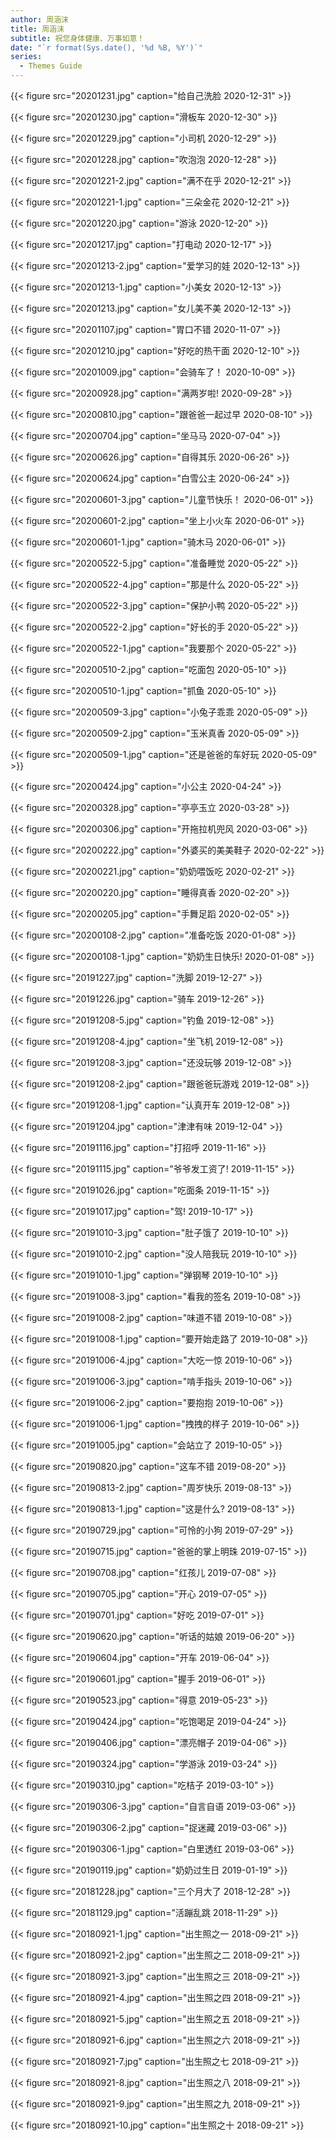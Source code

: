 ```yaml
---
author: 周涵沫
title: 周涵沫
subtitle: 祝您身体健康、万事如意！
date: "`r format(Sys.date(), '%d %B, %Y')`"
series:
  - Themes Guide
---
```


{{< figure src="20201231.jpg" caption="给自己洗脸 2020-12-31" >}}

{{< figure src="20201230.jpg" caption="滑板车 2020-12-30" >}}

{{< figure src="20201229.jpg" caption="小司机 2020-12-29" >}}

{{< figure src="20201228.jpg" caption="吹泡泡 2020-12-28" >}}

{{< figure src="20201221-2.jpg" caption="满不在乎 2020-12-21" >}}

{{< figure src="20201221-1.jpg" caption="三朵金花 2020-12-21" >}}

{{< figure src="20201220.jpg" caption="游泳 2020-12-20" >}}

{{< figure src="20201217.jpg" caption="打电动 2020-12-17" >}}

{{< figure src="20201213-2.jpg" caption="爱学习的娃 2020-12-13" >}}

{{< figure src="20201213-1.jpg" caption="小美女 2020-12-13" >}}

{{< figure src="20201213.jpg" caption="女儿美不美 2020-12-13" >}}

{{< figure src="20201107.jpg" caption="胃口不错 2020-11-07" >}}

{{< figure src="20201210.jpg" caption="好吃的热干面 2020-12-10" >}}

{{< figure src="20201009.jpg" caption="会骑车了！ 2020-10-09" >}}

{{< figure src="20200928.jpg" caption="满两岁啦! 2020-09-28" >}}

{{< figure src="20200810.jpg" caption="跟爸爸一起过早 2020-08-10" >}}

{{< figure src="20200704.jpg" caption="坐马马 2020-07-04" >}}

{{< figure src="20200626.jpg" caption="自得其乐 2020-06-26" >}}

{{< figure src="20200624.jpg" caption="白雪公主 2020-06-24" >}}

{{< figure src="20200601-3.jpg" caption="儿童节快乐！ 2020-06-01" >}}

{{< figure src="20200601-2.jpg" caption="坐上小火车 2020-06-01" >}}

{{< figure src="20200601-1.jpg" caption="骑木马 2020-06-01" >}}

{{< figure src="20200522-5.jpg" caption="准备睡觉 2020-05-22" >}}

{{< figure src="20200522-4.jpg" caption="那是什么 2020-05-22" >}}

{{< figure src="20200522-3.jpg" caption="保护小鸭 2020-05-22" >}}

{{< figure src="20200522-2.jpg" caption="好长的手 2020-05-22" >}}

{{< figure src="20200522-1.jpg" caption="我要那个 2020-05-22" >}}

{{< figure src="20200510-2.jpg" caption="吃面包 2020-05-10" >}}

{{< figure src="20200510-1.jpg" caption="抓鱼 2020-05-10" >}}

{{< figure src="20200509-3.jpg" caption="小兔子乖乖 2020-05-09" >}}

{{< figure src="20200509-2.jpg" caption="玉米真香 2020-05-09" >}}

{{< figure src="20200509-1.jpg" caption="还是爸爸的车好玩 2020-05-09" >}}

{{< figure src="20200424.jpg" caption="小公主 2020-04-24" >}}

{{< figure src="20200328.jpg" caption="亭亭玉立 2020-03-28" >}}

{{< figure src="20200306.jpg" caption="开拖拉机兜风 2020-03-06" >}}

{{< figure src="20200222.jpg" caption="外婆买的美美鞋子 2020-02-22" >}}

{{< figure src="20200221.jpg" caption="奶奶喂饭吃 2020-02-21" >}}

{{< figure src="20200220.jpg" caption="睡得真香 2020-02-20" >}}

{{< figure src="20200205.jpg" caption="手舞足蹈 2020-02-05" >}}

{{< figure src="20200108-2.jpg" caption="准备吃饭 2020-01-08" >}}

{{< figure src="20200108-1.jpg" caption="奶奶生日快乐! 2020-01-08" >}}

{{< figure src="20191227.jpg" caption="洗脚 2019-12-27" >}}

{{< figure src="20191226.jpg" caption="骑车 2019-12-26" >}}

{{< figure src="20191208-5.jpg" caption="钓鱼 2019-12-08" >}}

{{< figure src="20191208-4.jpg" caption="坐飞机 2019-12-08" >}}

{{< figure src="20191208-3.jpg" caption="还没玩够 2019-12-08" >}}

{{< figure src="20191208-2.jpg" caption="跟爸爸玩游戏 2019-12-08" >}}

{{< figure src="20191208-1.jpg" caption="认真开车 2019-12-08" >}}

{{< figure src="20191204.jpg" caption="津津有味 2019-12-04" >}}

{{< figure src="20191116.jpg" caption="打招呼 2019-11-16" >}}

{{< figure src="20191115.jpg" caption="爷爷发工资了! 2019-11-15" >}}

{{< figure src="20191026.jpg" caption="吃面条 2019-11-15" >}}

{{< figure src="20191017.jpg" caption="驾! 2019-10-17" >}}

{{< figure src="20191010-3.jpg" caption="肚子饿了 2019-10-10" >}}

{{< figure src="20191010-2.jpg" caption="没人陪我玩 2019-10-10" >}}

{{< figure src="20191010-1.jpg" caption="弹钢琴 2019-10-10" >}}

{{< figure src="20191008-3.jpg" caption="看我的签名 2019-10-08" >}}

{{< figure src="20191008-2.jpg" caption="味道不错 2019-10-08" >}}

{{< figure src="20191008-1.jpg" caption="要开始走路了 2019-10-08" >}}

{{< figure src="20191006-4.jpg" caption="大吃一惊 2019-10-06" >}}

{{< figure src="20191006-3.jpg" caption="啃手指头 2019-10-06" >}}

{{< figure src="20191006-2.jpg" caption="要抱抱 2019-10-06" >}}

{{< figure src="20191006-1.jpg" caption="拽拽的样子 2019-10-06" >}}

{{< figure src="20191005.jpg" caption="会站立了 2019-10-05" >}}

{{< figure src="20190820.jpg" caption="这车不错 2019-08-20" >}}

{{< figure src="20190813-2.jpg" caption="周岁快乐 2019-08-13" >}}

{{< figure src="20190813-1.jpg" caption="这是什么? 2019-08-13" >}}

{{< figure src="20190729.jpg" caption="可怜的小狗 2019-07-29" >}}

{{< figure src="20190715.jpg" caption="爸爸的掌上明珠 2019-07-15" >}}

{{< figure src="20190708.jpg" caption="红孩儿 2019-07-08" >}}

{{< figure src="20190705.jpg" caption="开心 2019-07-05" >}}

{{< figure src="20190701.jpg" caption="好吃 2019-07-01" >}}

{{< figure src="20190620.jpg" caption="听话的姑娘 2019-06-20" >}}

{{< figure src="20190604.jpg" caption="开车 2019-06-04" >}}

{{< figure src="20190601.jpg" caption="握手 2019-06-01" >}}

{{< figure src="20190523.jpg" caption="得意 2019-05-23" >}}

{{< figure src="20190424.jpg" caption="吃饱喝足 2019-04-24" >}}

{{< figure src="20190406.jpg" caption="漂亮帽子 2019-04-06" >}}

{{< figure src="20190324.jpg" caption="学游泳 2019-03-24" >}}

{{< figure src="20190310.jpg" caption="吃桔子 2019-03-10" >}}

{{< figure src="20190306-3.jpg" caption="自言自语 2019-03-06" >}}

{{< figure src="20190306-2.jpg" caption="捉迷藏 2019-03-06" >}}

{{< figure src="20190306-1.jpg" caption="白里透红 2019-03-06" >}}

{{< figure src="20190119.jpg" caption="奶奶过生日 2019-01-19" >}}

{{< figure src="20181228.jpg" caption="三个月大了 2018-12-28" >}}

{{< figure src="20181129.jpg" caption="活蹦乱跳 2018-11-29" >}}

{{< figure src="20180921-1.jpg" caption="出生照之一 2018-09-21" >}}

{{< figure src="20180921-2.jpg" caption="出生照之二 2018-09-21" >}}

{{< figure src="20180921-3.jpg" caption="出生照之三 2018-09-21" >}}

{{< figure src="20180921-4.jpg" caption="出生照之四 2018-09-21" >}}

{{< figure src="20180921-5.jpg" caption="出生照之五 2018-09-21" >}}

{{< figure src="20180921-6.jpg" caption="出生照之六 2018-09-21" >}}

{{< figure src="20180921-7.jpg" caption="出生照之七 2018-09-21" >}}

{{< figure src="20180921-8.jpg" caption="出生照之八 2018-09-21" >}}

{{< figure src="20180921-9.jpg" caption="出生照之九 2018-09-21" >}}

{{< figure src="20180921-10.jpg" caption="出生照之十 2018-09-21" >}}
